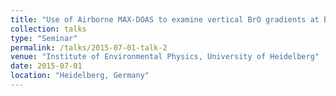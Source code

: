 ```yaml
---
title: "Use of Airborne MAX-DOAS to examine vertical BrO gradients at Barrow, Alaska"
collection: talks
type: "Seminar"
permalink: /talks/2015-07-01-talk-2
venue: "Institute of Environmental Physics, University of Heidelberg"
date: 2015-07-01
location: "Heidelberg, Germany"
---
```

